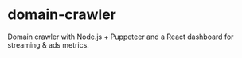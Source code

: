 # domain-crawler
Domain crawler with Node.js + Puppeteer and a React dashboard for streaming &amp; ads metrics.
